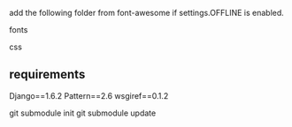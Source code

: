 
add the following folder from font-awesome if settings.OFFLINE is enabled.

fonts
	
css

requirements
---

Django==1.6.2
Pattern==2.6
wsgiref==0.1.2



git submodule init
git submodule update